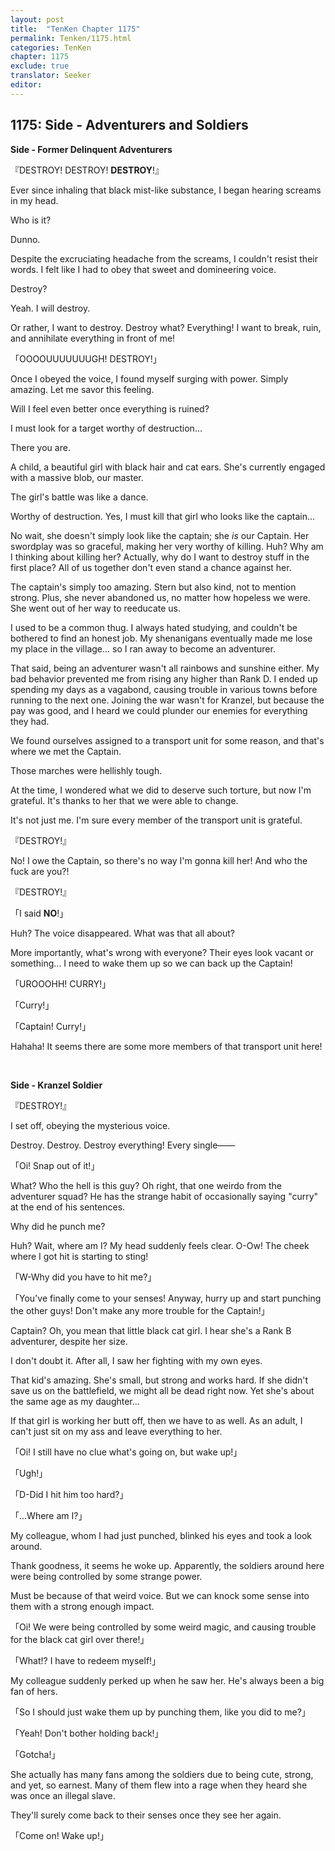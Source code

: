 ```yaml
---
layout: post
title:  "TenKen Chapter 1175"
permalink: Tenken/1175.html
categories: TenKen
chapter: 1175
exclude: true
translator: Seeker
editor: 
---
```

<h2>1175: Side - Adventurers and Soldiers</h2>

**Side - Former Delinquent Adventurers**

『DESTROY! DESTROY! **DESTROY**!』

Ever since inhaling that black mist-like substance, I began hearing screams in my head.

Who is it?

Dunno.

Despite the excruciating headache from the screams, I couldn't resist their words. I felt like I had to obey that sweet and domineering voice.

Destroy?

Yeah. I will destroy.

Or rather, I want to destroy. Destroy what? Everything! I want to break, ruin, and annihilate everything in front of me!

「OOOOUUUUUUUGH! DESTROY!」

Once I obeyed the voice, I found myself surging with power. Simply amazing. Let me savor this feeling.

Will I feel even better once everything is ruined?

I must look for a target worthy of destruction...

There you are.

A child, a beautiful girl with black hair and cat ears. She's currently engaged with a massive blob, our master.

The girl's battle was like a dance.

Worthy of destruction. Yes, I must kill that girl who looks like the captain...

No wait, she doesn't simply look like the captain; she *is* our Captain. Her swordplay was so graceful, making her very worthy of killing. Huh? Why am I thinking about killing her? Actually, why do I want to destroy stuff in the first place? All of us together don't even stand a chance against her.

The captain's simply too amazing. Stern but also kind, not to mention strong. Plus, she never abandoned us, no matter how hopeless we were. She went out of her way to reeducate us.

I used to be a common thug. I always hated studying, and couldn't be bothered to find an honest job. My shenanigans eventually made me lose my place in the village... so I ran away to become an adventurer.

That said, being an adventurer wasn't all rainbows and sunshine either. My bad behavior prevented me from rising any higher than Rank D. I ended up spending my days as a vagabond, causing trouble in various towns before running to the next one. Joining the war wasn't for Kranzel, but because the pay was good, and I heard we could plunder our enemies for everything they had.

We found ourselves assigned to a transport unit for some reason, and that's where we met the Captain.

Those marches were hellishly tough.

At the time, I wondered what we did to deserve such torture, but now I'm grateful. It's thanks to her that we were able to change.

It's not just me. I'm sure every member of the transport unit is grateful.

『DESTROY!』

No! I owe the Captain, so there's no way I'm gonna kill her! And who the fuck are you?!

『DESTROY!』

「I said **NO**!」

Huh? The voice disappeared. What was that all about?

More importantly, what's wrong with everyone? Their eyes look vacant or something... I need to wake them up so we can back up the Captain!

「UROOOHH! CURRY!」

「Curry!」

「Captain! Curry!」

Hahaha! It seems there are some more members of that transport unit here!

<br/>

**Side - Kranzel Soldier**

『DESTROY!』

I set off, obeying the mysterious voice.

Destroy. Destroy. Destroy everything! Every single――

「Oi! Snap out of it!」

What? Who the hell is this guy? Oh right, that one weirdo from the adventurer squad? He has the strange habit of occasionally saying "curry" at the end of his sentences.

Why did he punch me?

Huh? Wait, where am I? My head suddenly feels clear. O-Ow! The cheek where I got hit is starting to sting!

「W-Why did you have to hit me?」

「You've finally come to your senses! Anyway, hurry up and start punching the other guys! Don't make any more trouble for the Captain!」

Captain? Oh, you mean that little black cat girl. I hear she's a Rank B adventurer, despite her size.

I don't doubt it. After all, I saw her fighting with my own eyes.

That kid's amazing. She's small, but strong and works hard. If she didn't save us on the battlefield, we might all be dead right now. Yet she's about the same age as my daughter...

If that girl is working her butt off, then we have to as well. As an adult, I can't just sit on my ass and leave everything to her.

「Oi! I still have no clue what's going on, but wake up!」

「Ugh!」

「D-Did I hit him too hard?」

「...Where am I?」

My colleague, whom I had just punched, blinked his eyes and took a look around.

Thank goodness, it seems he woke up. Apparently, the soldiers around here were being controlled by some strange power.

Must be because of that weird voice. But we can knock some sense into them with a strong enough impact.

「Oi! We were being controlled by some weird magic, and causing trouble for the black cat girl over there!」

「What!? I have to redeem myself!」

My colleague suddenly perked up when he saw her. He's always been a big fan of hers.

「So I should just wake them up by punching them, like you did to me?」

「Yeah! Don't bother holding back!」

「Gotcha!」

She actually has many fans among the soldiers due to being cute, strong, and yet, so earnest. Many of them flew into a rage when they heard she was once an illegal slave.

They'll surely come back to their senses once they see her again.

「Come on! Wake up!」



